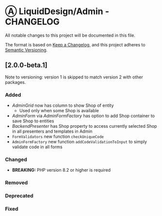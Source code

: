 # Ⓐ LiquidDesign/Admin - CHANGELOG

All notable changes to this project will be documented in this file.

The format is based on [Keep a Changelog](https://keepachangelog.com/en/1.0.0/),
and this project adheres to [Semantic Versioning](https://semver.org/spec/v2.0.0.html).

## [2.0.0-beta.1]

Note to versioning: version 1 is skipped to match version 2 with other packages.

### Added

- *AdminGrid* now has column to show Shop of entity
  - Used only when some Shop is available
- *AdminForm* via *AdminFormFactory* has option to add Shop container to save Shop to entities
- *BackendPresenter* has Shop property to access currently selected Shop in all presenters and templates in Admin
- `FormValidators` new function `checkUniqueCode`
- `AdminFormFactory` new function `addCodeValidationToInput` to simply validate code in all forms
### Changed

- **BREAKING:** PHP version 8.2 or higher is required

### Removed

### Deprecated

### Fixed